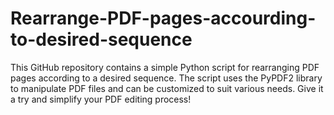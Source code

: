 # Rearrange-PDF-pages-accourding-to-desired-sequence
This GitHub repository contains a simple Python script for rearranging PDF pages according to a desired sequence. The script uses the PyPDF2 library to manipulate PDF files and can be customized to suit various needs. Give it a try and simplify your PDF editing process!
